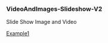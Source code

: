 ### VideoAndImages-Slideshow-V2
Slide Show Image and Video

[Example1](https://somnuekm.github.io/VideoAndImages-Slideshow-V2/example1.html)
